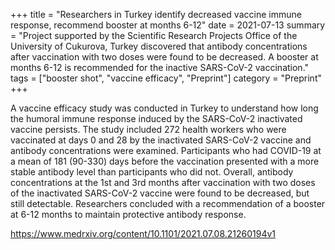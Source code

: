 +++
title = "Researchers in Turkey identify decreased vaccine immune response, recommend booster at months 6-12"
date = 2021-07-13
summary = "Project supported by the Scientific Research Projects Office of the University of Cukurova, Turkey discovered that antibody concentrations after vaccination with two doses were found to be decreased. A booster at months 6-12 is recommended for the inactive SARS-CoV-2 vaccination."
tags = ["booster shot", "vaccine efficacy", "Preprint"]
category = "Preprint"
+++

A vaccine efficacy study was conducted in Turkey to understand how long the humoral immune response induced by the SARS-CoV-2 inactivated vaccine persists. The study included 272 health workers who were vaccinated at days 0 and 28 by the inactivated SARS-CoV-2 vaccine and antibody concentrations were examined. Participants who had COVID-19 at a mean of 181 (90-330) days before the vaccination presented with a more stable antibody level than participants who did not. Overall, antibody concentrations at the 1st and 3rd months after vaccination with two doses of the inactivated SARS-CoV-2 vaccine were found to be decreased, but still detectable. Researchers concluded with a recommendation of a booster at 6-12 months to maintain protective antibody response.

https://www.medrxiv.org/content/10.1101/2021.07.08.21260194v1
